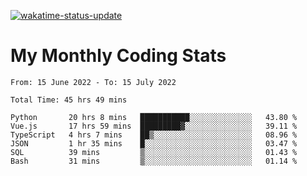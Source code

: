 [![wakatime-status-update](https://github.com/noopurphalak/noopurphalak/workflows/wakatime-status-update/badge.svg)](https://github.com/noopurphalak/noopurphalak/actions/workflows/main.yml)

# My Monthly Coding Stats

<!--START_SECTION:waka-->

```text
From: 15 June 2022 - To: 15 July 2022

Total Time: 45 hrs 49 mins

Python       20 hrs 8 mins   ███████████░░░░░░░░░░░░░░   43.80 %
Vue.js       17 hrs 59 mins  █████████▓░░░░░░░░░░░░░░░   39.11 %
TypeScript   4 hrs 7 mins    ██▒░░░░░░░░░░░░░░░░░░░░░░   08.96 %
JSON         1 hr 35 mins    █░░░░░░░░░░░░░░░░░░░░░░░░   03.47 %
SQL          39 mins         ▒░░░░░░░░░░░░░░░░░░░░░░░░   01.43 %
Bash         31 mins         ▒░░░░░░░░░░░░░░░░░░░░░░░░   01.14 %
```

<!--END_SECTION:waka-->
